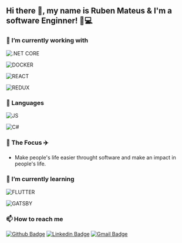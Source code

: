 <!--
**RubenMateus/RubenMateus** is a ✨ _special_ ✨ repository because its `README.md` (this file) appears on your GitHub profile.

Here are some ideas to get you started:

- 🔭 I’m currently working on ...
- 🌱 I’m currently learning ...
- 👯 I’m looking to collaborate on ...
- 🤔 I’m looking for help with ...
- 💬 Ask me about ...
- 📫 How to reach me: ...
- 😄 Pronouns: ...
- ⚡ Fun fact: ...
-->

## Hi there 👋, my name is Ruben Mateus & I'm a software Enginner! 🦖💻

### 🔭 I’m currently working with
 
![.NET CORE](https://img.shields.io/badge/.NET-CORE-CORE?logo=net&style=for-the-badge&color=5C2D91&labelColor=5C2D91)

![DOCKER](https://img.shields.io/badge/DOCKER-DOCKER?logo=docker&style=for-the-badge&color=2496ED&logoColor=white)

![REACT](https://img.shields.io/badge/REACT-REACT?logo=react&style=for-the-badge&color=61DAFB&logoColor=white)

![REDUX](https://img.shields.io/badge/REDUX-REDUX?logo=redux&style=for-the-badge&color=764ABC)

### 🎃 Languages
![JS](https://img.shields.io/badge/javascript-javascript?logo=javascript&style=for-the-badge&color=F7DF1E&logoColor=black)

![C#](https://img.shields.io/badge/CSHARP-CSHARP?logo=c-sharp&style=for-the-badge&color=5C2D91)

### 🚀 The Focus ✈️
* Make people's life easier throught software and make an impact in people's life.

### 🌱 I’m currently learning
![FLUTTER](https://img.shields.io/badge/FLUTTER-FLUTTER?logo=flutter&style=for-the-badge&color=02569B&logoColor=white)

![GATSBY](https://img.shields.io/badge/GATSBY-GATSBY?logo=gatsby&style=for-the-badge&color=663399&logoColor=white)


### 📫 How to reach me
[![Github Badge](https://img.shields.io/badge/-Github-000?style=for-the-badge&logo=Github&logoColor=white&link=https://github.com/rubenMateus)](https://github.com/rubenMateus)
[![Linkedin Badge](https://img.shields.io/badge/-LinkedIn-blue?style=for-the-badge&logo=Linkedin&logoColor=white&link=https://www.linkedin.com/in/ruben-mateus/)](https://www.linkedin.com/in/ruben-mateus/)
[![Gmail Badge](https://img.shields.io/badge/-Gmail-c14438?style=for-the-badge&logo=Gmail&logoColor=white&link=mailto:ruben.mateus3@gmail.com)](mailto:ruben.mateus3@gmail.com)
